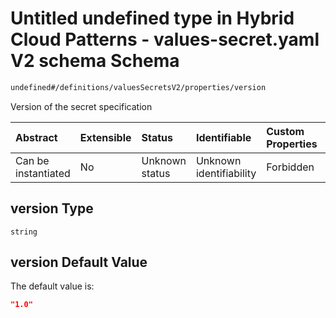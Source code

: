 # Untitled undefined type in Hybrid Cloud Patterns - values-secret.yaml V2 schema Schema

```txt
undefined#/definitions/valuesSecretsV2/properties/version
```

Version of the secret specification

| Abstract            | Extensible | Status         | Identifiable            | Custom Properties | Additional Properties | Access Restrictions | Defined In                                                                              |
| :------------------ | :--------- | :------------- | :---------------------- | :---------------- | :-------------------- | :------------------ | :-------------------------------------------------------------------------------------- |
| Can be instantiated | No         | Unknown status | Unknown identifiability | Forbidden         | Allowed               | none                | [values-secrets.v2.schema.json\*](values-secrets.v2.schema.json "open original schema") |

## version Type

`string`

## version Default Value

The default value is:

```json
"1.0"
```
